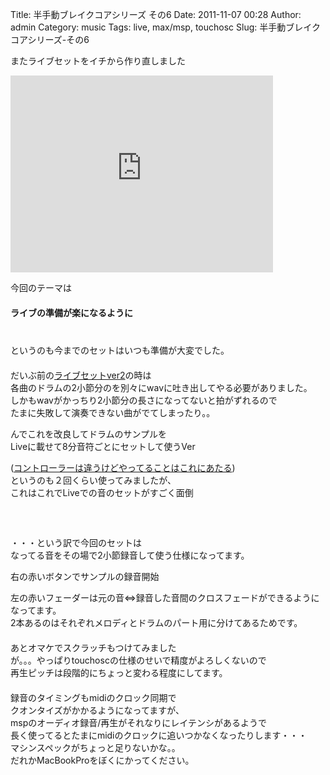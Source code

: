 Title: 半手動ブレイクコアシリーズ その6
Date: 2011-11-07 00:28
Author: admin
Category: music
Tags: live, max/msp, touchosc
Slug: 半手動ブレイクコアシリーズ-その6

またライブセットをイチから作り直しました

<iframe width="420" height="315" src="http://www.youtube.com/embed/eQV9Sgek9MY" frameborder="0" allowfullscreen></iframe>

今回のテーマは  
　  
**ライブの準備が楽になるように**  
　  
　  
というのも今までのセットはいつも準備が大変でした。  
　  
だいぶ前の[ライブセットver2](http://youtu.be/WTe4o5Fv5bU)の時は  
各曲のドラムの2小節分のを別々にwavに吐き出してやる必要がありました。  
しかもwavがかっちり2小節分の長さになってないと拍がずれるので  
たまに失敗して演奏できない曲がでてしまったり。。

んでこれを改良してドラムのサンプルを  
Liveに載せて8分音符ごとにセットして使うVer  

([コントローラーは違うけどやってることはこれにあたる](http://youtu.be/wNdTP61b3KA))  
というのも２回くらい使ってみましたが、  
これはこれでLiveでの音のセットがすごく面倒  
　  
　  
　  
・・・という訳で今回のセットは  
なってる音をその場で2小節録音して使う仕様になってます。

右の赤いボタンでサンプルの録音開始  

左の赤いフェーダーは元の音⇔録音した音間のクロスフェードができるようになってます。  
2本あるのはそれぞれメロディとドラムのパート用に分けてあるためです。  
　  
あとオマケでスクラッチもつけてみました  
が。。。やっぱりtouchoscの仕様のせいで精度がよろしくないので  
再生ピッチは段階的にちょっと変わる程度にしてます。  
　  
録音のタイミングもmidiのクロック同期で  
クオンタイズがかかるようになってますが、  
mspのオーディオ録音/再生がそれなりにレイテンシがあるようで  
長く使ってるとたまにmidiのクロックに追いつかなくなったりします・・・  
マシンスペックがちょっと足りないかな。。  
だれかMacBookProをぼくにかってください。
